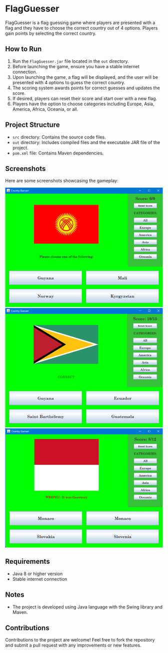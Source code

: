 # FlagGuesser

FlagGuesser is a flag guessing game where players are presented with a flag and they have to choose the correct country out of 4 options. Players gain points by selecting the correct country.

## How to Run

1. Run the `FlagGuesser.jar` file located in the `out` directory.
2. Before launching the game, ensure you have a stable internet connection.
3. Upon launching the game, a flag will be displayed, and the user will be presented with 4 options to guess the correct country.
4. The scoring system awards points for correct guesses and updates the score.
5. If desired, players can reset their score and start over with a new flag.
6. Players have the option to choose categories including Europe, Asia, America, Africa, Oceania, or all.

## Project Structure

- `src` directory: Contains the source code files.
- `out` directory: Includes compiled files and the executable JAR file of the project.
- `pom.xml` file: Contains Maven dependencies.

## Screenshots

Here are some screenshots showcasing the gameplay:

![Start](Screenshots/First.png)
![Correct](Screenshots/Correct.png)
![Wrong](Screenshots/Wrong.png)
<!-- Add more screenshots if needed -->

## Requirements

- Java 8 or higher version
- Stable internet connection

## Notes

- The project is developed using Java language with the Swing library and Maven.

## Contributions

Contributions to the project are welcome! Feel free to fork the repository and submit a pull request with any improvements or new features.
